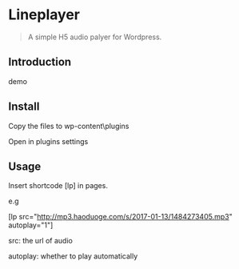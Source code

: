 # Lineplayer

> A simple H5 audio palyer for Wordpress.
>
> 

## Introduction

demo





## Install

Copy the files to wp-content\plugins

Open in plugins settings



## Usage

Insert shortcode [lp] in pages.

e.g

[lp src="http://mp3.haoduoge.com/s/2017-01-13/1484273405.mp3" autoplay="1"]

src: the url of audio

autoplay: whether to play automatically





